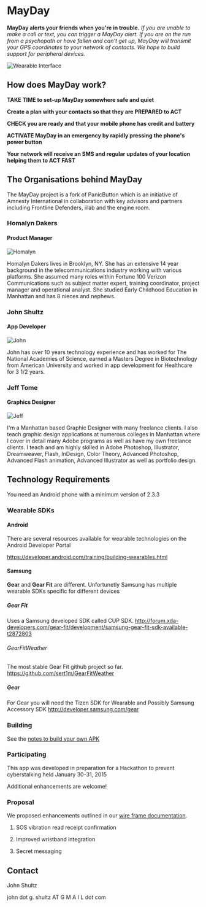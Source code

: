 # MayDay

**MayDay alerts your friends when you're in trouble.**
*If you are unable to make a call or text, you can trigger a MayDay alert.*
*If you are on the run from a psychopath or have fallen and can't get up, 
MayDay will transmit your GPS coordinates to your network of contacts.*
*We hope to build support for peripheral devices.*

![Wearable Interface](https://raw.githubusercontent.com/jackygrahamez/MayDay/8a6e12783f75de38b4e8ae8cf69441360af00eda/assets/media/demo_gear_fit.png)

## How does MayDay work?

**TAKE TIME to set-up MayDay somewhere safe and quiet**

**Create a plan with your contacts so that they are PREPARED to ACT**

**CHECK you are ready and that your mobile phone has credit and battery**

**ACTIVATE MayDay in an emergency by rapidly pressing the phone's power button**

**Your network will receive an SMS and regular updates of your location helping them to ACT FAST**

## The Organisations behind MayDay

The MayDay project is a fork of PanicButton which is an initiative of Amnesty International in collaboration with key advisors and partners including Frontline Defenders, iilab and the engine room.

### Homalyn Dakers
#### Product Manager

![Homalyn](https://raw.githubusercontent.com/jackygrahamez/MayDay/master/assets/media/homalyn.jpg)

Homalyn Dakers lives in Brooklyn, NY. She has an extensive 14 year background in the telecommunications industry working with various platforms. She assumed many roles within Fortune 100 Verizon Communications such as subject matter expert, training coordinator, project manager and operational analyst. She studied Early Childhood Education in Manhattan and has 8 nieces and nephews. 

### John Shultz
#### App Developer

![John](https://raw.githubusercontent.com/jackygrahamez/MayDay/master/assets/media/john.jpg)

John has over 10 years technology experience and has worked for The National Academies of Science, earned a Masters Degree in Biotechnology from American University and worked in app development for Healthcare for 3 1/2 years.

### Jeff Tome
#### Graphics Designer

![Jeff](https://raw.githubusercontent.com/jackygrahamez/MayDay/master/assets/media/jeff.jpg)

I'm a Manhattan based Graphic Designer with many freelance clients. I also teach graphic design applications at numerous colleges in Manhattan where I cover in detail many Adobe programs as well as have my own freelance clients. I teach and am highly skilled in Adobe Photoshop, Illustrator, Dreamweaver, Flash, InDesign, Color Theory, Advanced Photoshop, Advanced Flash animation, Advanced Illustrator as well as portfolio design.

## Technology Requirements

You need an Android phone with a minimum version of 2.3.3 

### Wearable SDKs

#### Android

There are several resources available for wearable technologies on the Android Developer Portal

https://developer.android.com/training/building-wearables.html

#### Samsung 

**Gear** and **Gear Fit** are different. Unfortunetly Samsung has multiple wearable SDKs specific for different devices

##### Gear Fit 
Uses a Samsung developed SDK called CUP SDK. http://forum.xda-developers.com/gear-fit/development/samsung-gear-fit-sdk-available-t2872803

###### GearFitWeather 
The most stable Gear Fit github project so far.
https://github.com/sert1m/GearFitWeather

##### Gear 

For Gear you will need the Tizen SDK for Wearable and Possibly Samsung Accessory SDK
http://developer.samsung.com/gear

### Building

See the [notes to build your own APK](https://github.com/jackygrahamez/MayDay/blob/master/docs/BUILD.md)

### Participating

This app was developed in preparation for a Hackathon to prevent cyberstalking held January 30-31, 2015

Additional enhancements are welcome!

### Proposal

We proposed enhancements outlined in our [wire frame documentation](http://jackygrahamez.github.io/MayDay/wires/). 

1. SOS vibration read receipt confirmation

2. Improved wristband integration

3. Secret messaging

## Contact

John Shultz

john dot g. shultz AT G M A I L dot com
